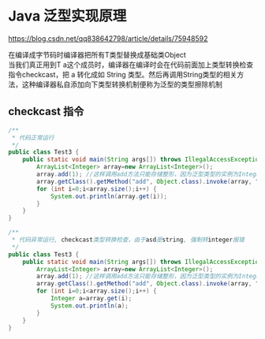 # Java <T> 泛型实现原理
https://blog.csdn.net/qq838642798/article/details/75948592

在编译成字节码时编译器把所有T类型替换成基础类Object  
当我们真正用到T a这个成员时，编译器在编译时会在代码前面加上类型转换检查指令checkcast，把 a 转化成如 String 类型。然后再调用String类型的相关方法，这种编译器私自添加向下类型转换机制便称为泛型的类型擦除机制

## checkcast 指令
```java
/**
 * 代码正常运行
 */
public class Test3 {
    public static void main(String args[]) throws IllegalAccessException, IllegalArgumentException, InvocationTargetException, NoSuchMethodException, SecurityException{
        ArrayList<Integer> array=new ArrayList<Integer>();    
        array.add(1); //这样调用add方法只能存储整形，因为泛型类型的实例为Integer    
        array.getClass().getMethod("add", Object.class).invoke(array, "asd");    
        for (int i=0;i<array.size();i++) { 
            System.out.println(array.get(i));
        }  
    }
}

/**
 * 代码异常运行, checkcast类型转换检查，由于asd是string, 强制转integer报错
 */
public class Test3 {
    public static void main(String args[]) throws IllegalAccessException, IllegalArgumentException, InvocationTargetException, NoSuchMethodException, SecurityException{
        ArrayList<Integer> array=new ArrayList<Integer>();    
        array.add(1); //这样调用add方法只能存储整形，因为泛型类型的实例为Integer    
        array.getClass().getMethod("add", Object.class).invoke(array, "asd");    
        for (int i=0;i<array.size();i++) { 
            Integer a=array.get(i);
            System.out.println(a);
        }  
    }
}
```